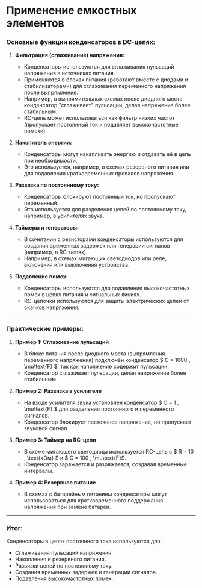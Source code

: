 # Применение емкостных элементов
### **Основные функции конденсаторов в DC-цепях:**

1. **Фильтрация (сглаживание) напряжения:**
   - Конденсаторы используются для сглаживания пульсаций напряжения в источниках питания.
   - Применяются в блоках питания (работают вместе с диодами и стабилизаторами) для сглаживания переменного напряжения после выпрямления.
   - Например, в выпрямительных схемах после диодного моста конденсатор "сглаживает" пульсации, делая напряжение более стабильным.
   - RC-цепь может использоваться как фильтр низких частот (пропускает постоянный ток и подавляет высокочастотные помехи).

2. **Накопитель энергии:**
   - Конденсаторы могут накапливать энергию и отдавать её в цепь при необходимости.
   - Это используется, например, в схемах резервного питания или для подавления кратковременных провалов напряжения.

3. **Развязка по постоянному току:**
   - Конденсаторы блокируют постоянный ток, но пропускают переменный.
   - Это используется для разделения цепей по постоянному току, например, в усилителях звука.

4. **Таймеры и генераторы:**
   - В сочетании с резисторами конденсаторы используются для создания временных задержек или генерации сигналов (например, в RC-цепях).
   - Например, в схемах мигающих светодиодов или реле, включения или выключения устройства.

5. **Подавление помех:**
   - Конденсаторы используются для подавления высокочастотных помех в цепях питания и сигнальных линиях.
   - RC-цепочки используются для защиты электрических цепей от скачков напряжения.

---

### **Практические примеры:**

1. **Пример 1: Сглаживание пульсаций**
   - В блоке питания после диодного моста (выпрямления переменного напряжения) подключён конденсатор $ C = 1000 \, \mu\text{F} $, так как напряжение содержит пульсации.
   - Конденсатор сглаживает пульсации, делая напряжение более стабильным.

2. **Пример 2: Развязка в усилителе**
   - На входе усилителя звука установлен конденсатор $ C = 1 \, \mu\text{F} $ для разделения постоянного и переменного сигналов.
   - Конденсатор блокирует постоянное напряжение, но пропускает звуковой сигнал.

3. **Пример 3: Таймер на RC-цепи**
   - В схеме мигающего светодиода используется RC-цепь с $ R = 10 \, \text{кОм} $ и $ C = 100 \, \mu\text{F}$.
   - Конденсатор заряжается и разряжается, создавая временные интервалы.

4. **Пример 4: Резервное питание**
   - В схемах с батарейным питанием конденсаторы могут использоваться для кратковременного поддержания напряжения при замене батареи.

---

### **Итог:**
Конденсаторы в цепях постоянного тока используются для:
- Сглаживания пульсаций напряжения.
- Накопления и резервного питания.
- Развязки цепей по постоянному току.
- Создания временных задержек и генерации сигналов.
- Подавления высокочастотных помех.

